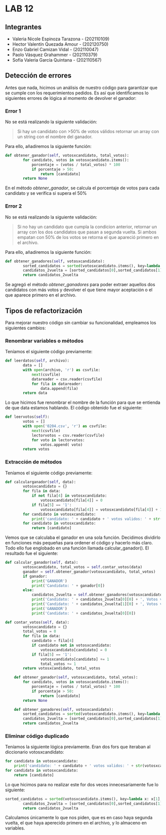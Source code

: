 # LAB 12
## Integrantes
- Valeria Nicole Espinoza Tarazona - (202110109)
- Hector Valentín Quezada Amour - (202120750)
- Enzo Gabriel Camizan Vidal - (202110047)
- Paolo Vásquez Grahammer - (202110379)
- Sofía Valeria García Quintana - (202110567)

## Detección de errores
Antes que nada, hicimos un análisis de nuestro código para garantizar que se cumple con los requerimientos pedidos. Es así que identificamos lo siguientes errores de lógica al momento de devolver el ganador:  

### Error 1  
No se está realizando la siguiente validación:
> Si hay un candidato con >50% de votos válidos retornar un array con un string con el nombre del ganador.

Para ello, añadiremos la siguiente función:  
```python
def obtener_ganador(self, votosxcandidato, total_votos):
        for candidato, votos in votosxcandidato.items():
            porcentaje = (votos / total_votos) * 100
            if porcentaje > 50:
                return [candidato]
        return None
```

En el método *obtener_ganador*, se calcula el porcentaje de votos para cada candidato y se verifica si supera el 50%

### Error 2  
No se está realizando la siguiente validación:
> Si no hay un candidato que cumpla la condicion anterior, retornar un array con los dos candidatos que pasan a segunda vuelta.  Si ambos empatan con 50% de los votos se retorna el que apareció primero en el archivo.  

Para ello, añadiremos la siguiente función:  
```python
def obtener_ganadores(self, votosxcandidato):
        sorted_candidatos = sorted(votosxcandidato.items(), key=lambda x: x[1], reverse=True)
        candidatos_2vuelta = [sorted_candidatos[0],sorted_candidatos[1]]
        return candidatos_2vuelta
```  

Se agregó el método *obtener_ganadores* para poder extraer aquellos dos candidatos con más votos y devolver el que tiene mayor aceptación o el que aparece primero en el archivo.  
## Tipos de refactorización  

Para mejorar nuestro código sin cambiar su funcionalidad, empleamos los siguientes cambios:  
### Renombrar variables o métodos  
Teníamos el siguiente código previamente:  
```python
def leerdatos(self, archivo):
        data = []
        with open(archivo, 'r') as csvfile:
            next(csvfile)
            datareader = csv.reader(csvfile)
            for fila in datareader:
                data.append(fila)
        return data
```
Lo que hicimos fue renombrar el nombre de la función para que se entienda de que data estamos hablando. El código obtenido fue el siguiente:  
```python
def leervotos(self):
        votos = []
        with open('0204.csv', 'r') as csvfile:
            next(csvfile)
            lectorvotos = csv.reader(csvfile)
            for voto in lectorvotos:
                votos.append( voto)
        return votos
```

### Extracción de métodos  
Teníamos el siguiente código previamente:  
```python 
def calcularganador(self, data):
        votosxcandidato = {}
        for fila in data:
            if not fila[4] in votosxcandidato:
                votosxcandidato[fila[4]] = 0
            if fila[5] == '1':
                votosxcandidato[fila[4]] = votosxcandidato[fila[4]] + 1
        for candidato in votosxcandidato:
            print('candidato: ' + candidato + ' votos validos: ' + str(votosxcandidato[candidato]))
        for candidato in votosxcandidato:
            return [candidato]
```  
Vemos que se calculaba el ganador en una sola función. Decidimos dividirlo en funciones más pequeñas para ordener el código y hacerlo más claro. Todo ello fue englobado en una función llamada calcular_ganador(). El resultado fue el siguiente:  
```python 
def calcular_ganador(self, data):
        votosxcandidato, total_votos = self.contar_votos(data)
        ganador = self.obtener_ganador(votosxcandidato, total_votos)
        if ganador:
            print('GANADOR')
            print('Candidato: ' + ganador[0])
        else:
            candidatos_2vuelta = self.obtener_ganadores(votosxcandidato)
            print('Candidato: ' + candidatos_2vuelta[0][0] + ', Votos válidos: ' + str(candidatos_2vuelta[0][1]))
            print('Candidato: ' + candidatos_2vuelta[1][0] + ', Votos válidos: ' + str(candidatos_2vuelta[1][1]))
            print('GANADOR')
            print('Candidato: ' + candidatos_2vuelta[0][0])

def contar_votos(self, data):
        votosxcandidato = {}
        total_votos = 0
        for fila in data:
            candidato = fila[4]
            if candidato not in votosxcandidato:
                votosxcandidato[candidato] = 0
            if fila[5] == '1':
                votosxcandidato[candidato] += 1
                total_votos += 1
        return votosxcandidato, total_votos

    def obtener_ganador(self, votosxcandidato, total_votos):
        for candidato, votos in votosxcandidato.items():
            porcentaje = (votos / total_votos) * 100
            if porcentaje > 50:
                return [candidato]
        return None

    def obtener_ganadores(self, votosxcandidato):
        sorted_candidatos = sorted(votosxcandidato.items(), key=lambda x: x[1], reverse=True)
        candidatos_2vuelta = [sorted_candidatos[0],sorted_candidatos[1]]
        return candidatos_2vuelta
```  

### Eliminar código duplicado  
Teníamos la siguiente lógica previamente. Eran dos fors que iteraban al diccionario votosxcandidato:  

```python 
for candidato in votosxcandidato:
    print('candidato: ' + candidato + ' votos validos: ' + str(votosxcandidato[candidato]))
for candidato in votosxcandidato:
    return [candidato]
```

Lo que hicimos para no realizar este for dos veces innecesariamente fue lo siguiente:  
```python
sorted_candidatos = sorted(votosxcandidato.items(), key=lambda x: x[1], reverse=True)
        candidatos_2vuelta = [sorted_candidatos[0],sorted_candidatos[1]]
        return candidatos_2vuelta
```  

Calculamos únicamente lo que nos piden, que es en caso haya segunda vuelta, el que haya aperecido primero en el archivo, y lo almaceno en variables.